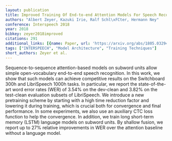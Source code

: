```yaml
---
layout: publication
title: Improved Training Of End-to-end Attention Models For Speech Recognition
authors: "Albert Zeyer, Kazuki Irie, Ralf Schl\xFCter, Hermann Ney"
conference: Interspeech 2018
year: 2018
bibkey: zeyer2018improved
citations: 291
additional_links: [{name: Paper, url: 'https://arxiv.org/abs/1805.03294'}]
tags: ["INTERSPEECH", "Model Architecture", "Training Techniques"]
short_authors: Zeyer et al.
---
```

Sequence-to-sequence attention-based models on subword units allow simple
open-vocabulary end-to-end speech recognition. In this work, we show that such
models can achieve competitive results on the Switchboard 300h and LibriSpeech
1000h tasks. In particular, we report the state-of-the-art word error rates
(WER) of 3.54% on the dev-clean and 3.82% on the test-clean evaluation subsets
of LibriSpeech. We introduce a new pretraining scheme by starting with a high
time reduction factor and lowering it during training, which is crucial both
for convergence and final performance. In some experiments, we also use an
auxiliary CTC loss function to help the convergence. In addition, we train long
short-term memory (LSTM) language models on subword units. By shallow fusion,
we report up to 27% relative improvements in WER over the attention baseline
without a language model.